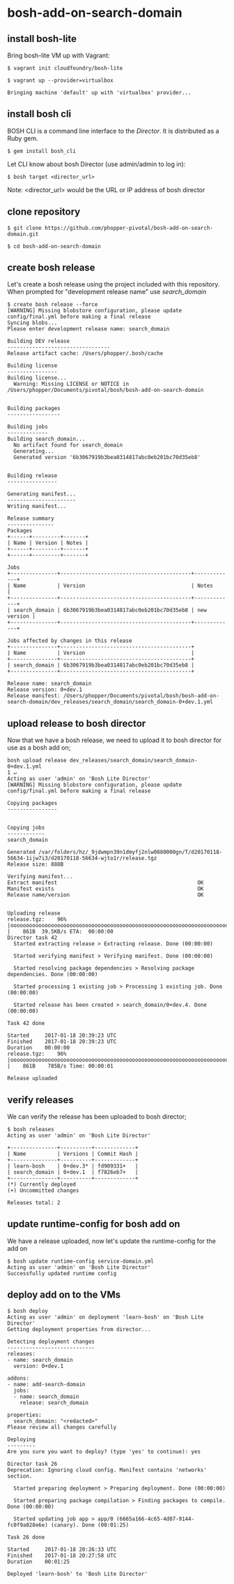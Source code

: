 # bosh-add-on-search-domain

## install bosh-lite

Bring bosh-lite VM up with Vagrant:
```
$ vagrant init cloudfoundry/bosh-lite

$ vagrant up --provider=virtualbox

Bringing machine 'default' up with 'virtualbox' provider...
```

## install bosh cli
BOSH CLI is a command line interface to the _Director_. It is distributed as a Ruby gem.
```
$ gem install bosh_cli
```

Let CLI know about bosh Director (use admin/admin to log in):
```
$ bosh target <director_url>

```
Note: <director_url> would be the URL or IP address of bosh director

## clone repository
```
$ git clone https://github.com/phopper-pivotal/bosh-add-on-search-domain.git

$ cd bosh-add-on-search-domain
```

## create bosh release
Let's create a bosh release using the project included with this repository. When prompted for "development release name" use _search_domain_

```
$ create bosh release --force 
[WARNING] Missing blobstore configuration, please update config/final.yml before making a final release
Syncing blobs...
Please enter development release name: search_domain

Building DEV release
---------------------------------
Release artifact cache: /Users/phopper/.bosh/cache

Building license
----------------
Building license...
  Warning: Missing LICENSE or NOTICE in /Users/phopper/Documents/pivotal/bosh/bosh-add-on-search-domain


Building packages
-----------------

Building jobs
-------------
Building search_domain...
  No artifact found for search_domain
  Generating...
  Generated version '6b3067919b3bea0314817abc0eb201bc70d35eb8'


Building release
----------------

Generating manifest...
----------------------
Writing manifest...

Release summary
---------------
Packages
+------+---------+-------+
| Name | Version | Notes |
+------+---------+-------+
+------+---------+-------+

Jobs
+---------------+------------------------------------------+-------------+
| Name          | Version                                  | Notes       |
+---------------+------------------------------------------+-------------+
| search_domain | 6b3067919b3bea0314817abc0eb201bc70d35eb8 | new version |
+---------------+------------------------------------------+-------------+

Jobs affected by changes in this release
+---------------+------------------------------------------+
| Name          | Version                                  |
+---------------+------------------------------------------+
| search_domain | 6b3067919b3bea0314817abc0eb201bc70d35eb8 |
+---------------+------------------------------------------+

Release name: search_domain
Release version: 0+dev.1
Release manifest: /Users/phopper/Documents/pivotal/bosh/bosh-add-on-search-domain/dev_releases/search_domain/search_domain-0+dev.1.yml
```

## upload release to bosh director
Now that we have a bosh release, we need to upload it to bosh director for use as a bosh add on;
```
bosh upload release dev_releases/search_domain/search_domain-0+dev.1.yml                                                           1 ↵
Acting as user 'admin' on 'Bosh Lite Director'
[WARNING] Missing blobstore configuration, please update config/final.yml before making a final release

Copying packages
----------------


Copying jobs
------------
search_domain

Generated /var/folders/hz/_9jdwmpn39n1dmyfj2nlw0880000gn/T/d20170118-56634-1ijw7i3/d20170118-56634-wjto1r/release.tgz
Release size: 888B

Verifying manifest...
Extract manifest                                             OK
Manifest exists                                              OK
Release name/version                                         OK


Uploading release
release.tgz:    96% |ooooooooooooooooooooooooooooooooooooooooooooooooooooooooooooooooooooooooooooooo    |    861B  39.5KB/s ETA:  00:00:00
Director task 42
  Started extracting release > Extracting release. Done (00:00:00)

  Started verifying manifest > Verifying manifest. Done (00:00:00)

  Started resolving package dependencies > Resolving package dependencies. Done (00:00:00)

  Started processing 1 existing job > Processing 1 existing job. Done (00:00:00)

  Started release has been created > search_domain/0+dev.4. Done (00:00:00)

Task 42 done

Started		2017-01-18 20:39:23 UTC
Finished	2017-01-18 20:39:23 UTC
Duration	00:00:00
release.tgz:    96% |ooooooooooooooooooooooooooooooooooooooooooooooooooooooooooooooooooooooooooooooo    |    861B    785B/s Time: 00:00:01

Release uploaded
```

## verify releases
We can verify the release has been uploaded to bosh director;
```
$ bosh releases
Acting as user 'admin' on 'Bosh Lite Director'

+---------------+----------+-------------+
| Name          | Versions | Commit Hash |
+---------------+----------+-------------+
| learn-bosh    | 0+dev.3* | fd909331+   |
| search_domain | 0+dev.1  | f7826eb7+   |
+---------------+----------+-------------+
(*) Currently deployed
(+) Uncommitted changes

Releases total: 2
```

## update runtime-config for bosh add on
We have a release uploaded, now let's update the runtime-config for the add on
```
$ bosh update runtime-config service-domain.yml
Acting as user 'admin' on 'Bosh Lite Director'
Successfully updated runtime config
```

## deploy add on to the VMs
```
$ bosh deploy
Acting as user 'admin' on deployment 'learn-bosh' on 'Bosh Lite Director'
Getting deployment properties from director...

Detecting deployment changes
----------------------------
releases:
- name: search_domain
  version: 0+dev.1

addons:
- name: add-search-domain
  jobs:
  - name: search_domain
    release: search_domain

properties:
  search_domain: "<redacted>"
Please review all changes carefully

Deploying
---------
Are you sure you want to deploy? (type 'yes' to continue): yes

Director task 26
Deprecation: Ignoring cloud config. Manifest contains 'networks' section.

  Started preparing deployment > Preparing deployment. Done (00:00:00)

  Started preparing package compilation > Finding packages to compile. Done (00:00:00)

  Started updating job app > app/0 (6665a166-4c65-4d07-9144-fc0f9a028e6e) (canary). Done (00:01:25)

Task 26 done

Started		2017-01-18 20:26:33 UTC
Finished	2017-01-18 20:27:58 UTC
Duration	00:01:25

Deployed 'learn-bosh' to 'Bosh Lite Director'
```